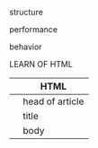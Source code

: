 structure

performance 

behavior



LEARN OF HTML

| <html></html>   | HTML            |
| --------------- | --------------- |
| <head></head>   | head of article |
| <title></title> | title           |
| <body></body>   | body            |

